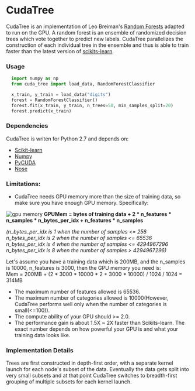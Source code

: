 CudaTree
==================

CudaTree is an implementation of Leo Breiman's [Random Forests](http://www.stat.berkeley.edu/~breiman/RandomForests/cc_home.htm)
adapted to run on the GPU. 
A random forest is an ensemble of randomized decision trees which  vote together to predict new labels.
CudaTree parallelizes the construction of each individual tree in the ensemble and thus is able to train faster than 
the latest version of [scikits-learn](http://scikit-learn.org/stable/modules/tree.html). 

### Usage


```python
  import numpy as np
  from cuda_tree import load_data, RandomForestClassifier

  x_train, y_train = load_data("digits")
  forest = RandomForestClassifier()
  forest.fit(x_train, y_train, n_trees=50, min_samples_split=20)
  forest.predict(x_train)
```

### Dependencies 

CudaTree is writen for Python 2.7 and depends on:

* [Scikit-learn](http://scikit-learn.org/stable/)
* [Numpy](http://www.scipy.org/install.html)
* [PyCUDA](http://documen.tician.de/pycuda/#)
* [Nose](https://nose.readthedocs.org/en/latest/)


### Limitations:
* CudaTree needs GPU memory more than the size of training data, so make sure you have enough GPU memory.
  Specifically:

<!-- 
\mathrm{GPU}\;\mathrm{memory}\;\mathrm{in}\;\mathrm{bytes} = \mathit{DatasetSize} + 2\cdot \mathit{Samples} \cdot \mathit{Features} \cdot \left\lceil \frac{\log_2 \mathit{Samples}}{8} \right\rceil + \mathit{Features} \cdot \mathit{Samples}
-->
![gpu memory](https://raw.github.com/EasonLiao/CudaTree/master/doc/gpumem.png)
  <b>GPUMem = bytes of training data + 2 * n_features * n_samples * n_bytes_per_idx + n_features * n_samples</b>
    
  <i>(n_bytes_per_idx is 1 when the number of samples <= 256
  <br />
  n_bytes_per_idx is 2 when the number of samples <= 65536
  <br />
  n_bytes_per_idx is 4 when the number of samples <= 4294967296 
  <br />
  n_bytes_per_idx is 8 when the number of samples > 4294967296)</i>
  <br/>
 
  Let's assume you have a training data which is 200MB, and the n_samples is 10000, n_features is 3000, then the 
  GPU memory you need is:<br />
  Mem = 200MB + (2 * 3000 * 10000 * 2 + 3000 * 10000) / 1024 / 1024 = 314MB

* The maximum number of features allowed is 65536.
* The maximum number of categories allowed is 10000(However, CudaTree performs well only when the number of categories is small(<=100)).
* The compute ability of your GPU should >= 2.0.
* The performance gain is about 1.5X ~ 2X faster than Scikits-learn. The exact number depends on how powerful your GPU is and what your training data looks like. 



### Implementation Details 

Trees are first constructed in depth-first order, with a separate kernel launch for each node's subset of the data. 
Eventually the data gets split into very small subsets and at that point CudaTree switches to breadth-first grouping
of multiple subsets for each kernel launch. 


